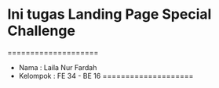 # Ini tugas Landing Page Special Challenge
====================

* Nama : Laila Nur Fardah
* Kelompok : FE 34 - BE 16
====================
